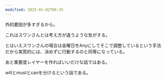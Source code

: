 ```yaml
---
modified: 2025-01-02T00:35
---
```

  

  

外的要因が多すぎるから。

これはスワンさんとは考え方が違うような気がする。

とはいえスワンさんの場合は金曜日をAnyにしてそこで調整しているという手法だから実質的には、決めずに行動するのと同等になっている。

  

あと重要度レイヤーを作ればいいだけな話ではある。

willとmustとcanを分けるという話である。